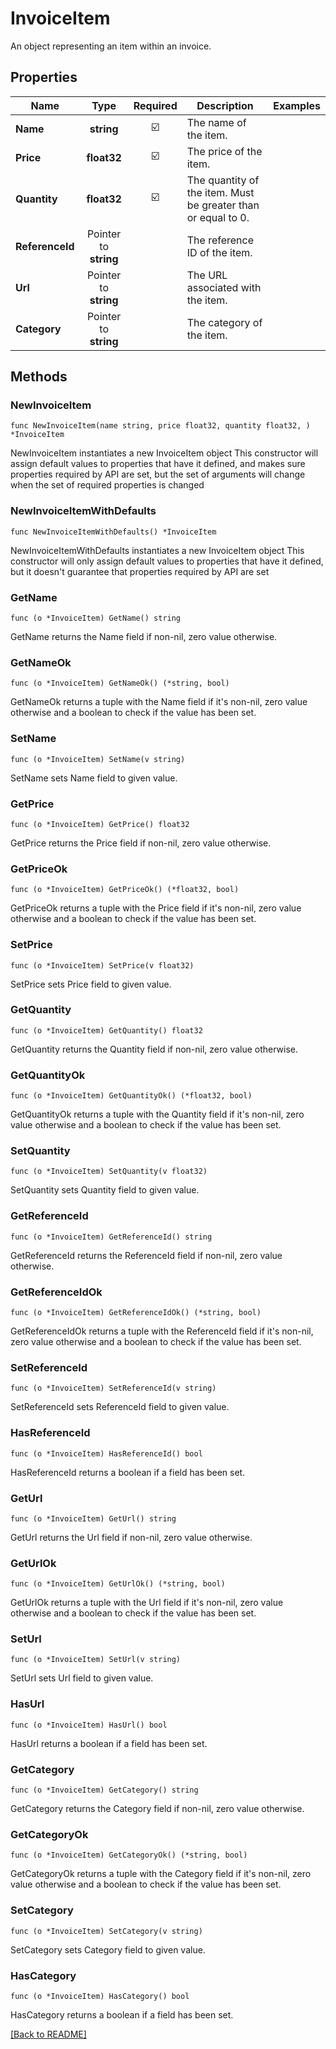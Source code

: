 # InvoiceItem
An object representing an item within an invoice.

## Properties
| Name | Type | Required | Description | Examples |
|------------|:-------------:|:-------------:|-------------|:-------------:|
| **Name** | **string** | ☑️ | The name of the item. |  |
| **Price** | **float32** | ☑️ | The price of the item. |  |
| **Quantity** | **float32** | ☑️ | The quantity of the item. Must be greater than or equal to 0. |  |
| **ReferenceId** | Pointer to **string** |  | The reference ID of the item. |  |
| **Url** | Pointer to **string** |  | The URL associated with the item. |  |
| **Category** | Pointer to **string** |  | The category of the item. |  |

## Methods

### NewInvoiceItem

`func NewInvoiceItem(name string, price float32, quantity float32, ) *InvoiceItem`

NewInvoiceItem instantiates a new InvoiceItem object
This constructor will assign default values to properties that have it defined,
and makes sure properties required by API are set, but the set of arguments
will change when the set of required properties is changed

### NewInvoiceItemWithDefaults

`func NewInvoiceItemWithDefaults() *InvoiceItem`

NewInvoiceItemWithDefaults instantiates a new InvoiceItem object
This constructor will only assign default values to properties that have it defined,
but it doesn't guarantee that properties required by API are set

### GetName

`func (o *InvoiceItem) GetName() string`

GetName returns the Name field if non-nil, zero value otherwise.

### GetNameOk

`func (o *InvoiceItem) GetNameOk() (*string, bool)`

GetNameOk returns a tuple with the Name field if it's non-nil, zero value otherwise
and a boolean to check if the value has been set.

### SetName

`func (o *InvoiceItem) SetName(v string)`

SetName sets Name field to given value.


### GetPrice

`func (o *InvoiceItem) GetPrice() float32`

GetPrice returns the Price field if non-nil, zero value otherwise.

### GetPriceOk

`func (o *InvoiceItem) GetPriceOk() (*float32, bool)`

GetPriceOk returns a tuple with the Price field if it's non-nil, zero value otherwise
and a boolean to check if the value has been set.

### SetPrice

`func (o *InvoiceItem) SetPrice(v float32)`

SetPrice sets Price field to given value.


### GetQuantity

`func (o *InvoiceItem) GetQuantity() float32`

GetQuantity returns the Quantity field if non-nil, zero value otherwise.

### GetQuantityOk

`func (o *InvoiceItem) GetQuantityOk() (*float32, bool)`

GetQuantityOk returns a tuple with the Quantity field if it's non-nil, zero value otherwise
and a boolean to check if the value has been set.

### SetQuantity

`func (o *InvoiceItem) SetQuantity(v float32)`

SetQuantity sets Quantity field to given value.


### GetReferenceId

`func (o *InvoiceItem) GetReferenceId() string`

GetReferenceId returns the ReferenceId field if non-nil, zero value otherwise.

### GetReferenceIdOk

`func (o *InvoiceItem) GetReferenceIdOk() (*string, bool)`

GetReferenceIdOk returns a tuple with the ReferenceId field if it's non-nil, zero value otherwise
and a boolean to check if the value has been set.

### SetReferenceId

`func (o *InvoiceItem) SetReferenceId(v string)`

SetReferenceId sets ReferenceId field to given value.

### HasReferenceId

`func (o *InvoiceItem) HasReferenceId() bool`

HasReferenceId returns a boolean if a field has been set.

### GetUrl

`func (o *InvoiceItem) GetUrl() string`

GetUrl returns the Url field if non-nil, zero value otherwise.

### GetUrlOk

`func (o *InvoiceItem) GetUrlOk() (*string, bool)`

GetUrlOk returns a tuple with the Url field if it's non-nil, zero value otherwise
and a boolean to check if the value has been set.

### SetUrl

`func (o *InvoiceItem) SetUrl(v string)`

SetUrl sets Url field to given value.

### HasUrl

`func (o *InvoiceItem) HasUrl() bool`

HasUrl returns a boolean if a field has been set.

### GetCategory

`func (o *InvoiceItem) GetCategory() string`

GetCategory returns the Category field if non-nil, zero value otherwise.

### GetCategoryOk

`func (o *InvoiceItem) GetCategoryOk() (*string, bool)`

GetCategoryOk returns a tuple with the Category field if it's non-nil, zero value otherwise
and a boolean to check if the value has been set.

### SetCategory

`func (o *InvoiceItem) SetCategory(v string)`

SetCategory sets Category field to given value.

### HasCategory

`func (o *InvoiceItem) HasCategory() bool`

HasCategory returns a boolean if a field has been set.


[[Back to README]](../../README.md)


